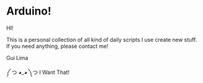 # Arduino!
HI!

This is a personal collection of all kind of daily scripts I use create new stuff.
If you need anything, please contact me!

Gui Lima

༼ つ ◕_◕ ༽つ
I Want That!

